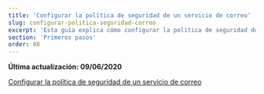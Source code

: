 ```yaml
---
title: 'Configurar la política de seguridad de un servicio de correo'
slug: configurar-politica-seguridad-correo
excerpt: 'Esta guía explica cómo configurar la política de seguridad de un servicio de correo'
section: 'Primeros pasos'
order: 08
---
```


**Última actualización: 09/06/2020**

[Configurar la política de seguridad de un servicio de correo](https://docs.ovh.com/es/microsoft-collaborative-solutions/configurar-politica-seguridad-exchange/)
